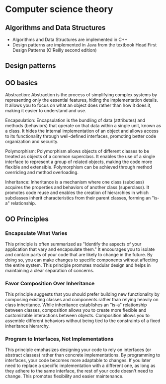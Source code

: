 # Computer science theory

## Algorithms and Data Structures

- Algorithms and Data Structures are implemented in C++
- Design patterns are implemented in Java from the textbook Head First Design Patterns (O'Reilly second edition)

## Design patterns

## OO basics

Abstraction: Abstraction is the process of simplifying complex systems by representing only the essential features, hiding the implementation details. It allows you to focus on what an object does rather than how it does it, making it easier to understand and use.

Encapsulation: Encapsulation is the bundling of data (attributes) and methods (behaviors) that operate on that data within a single unit, known as a class. It hides the internal implementation of an object and allows access to its functionality through well-defined interfaces, promoting better code organization and security.

Polymorphism: Polymorphism allows objects of different classes to be treated as objects of a common superclass. It enables the use of a single interface to represent a group of related objects, making the code more flexible and extensible. Polymorphism can be achieved through method overriding and method overloading.

Inheritance: Inheritance is a mechanism where one class (subclass) acquires the properties and behaviors of another class (superclass). It promotes code reuse and enables the creation of hierarchies in which subclasses inherit characteristics from their parent classes, forming an "is-a" relationship.

## OO Principles

### Encapsulate What Varies

This principle is often summarized as "Identify the aspects of your application that vary and encapsulate them." It encourages you to isolate and contain parts of your code that are likely to change in the future. By doing so, you can make changes to specific components without affecting the entire system. This principle promotes modular design and helps in maintaining a clear separation of concerns.

### Favor Composition Over Inheritance

This principle suggests that you should prefer building new functionality by composing existing classes and components rather than relying heavily on class inheritance. While inheritance establishes an "is-a" relationship between classes, composition allows you to create more flexible and customizable interactions between objects. Composition allows you to assemble different behaviors without being tied to the constraints of a fixed inheritance hierarchy.

### Program to Interfaces, Not Implementations

This principle emphasizes designing your code to rely on interfaces (or abstract classes) rather than concrete implementations. By programming to interfaces, your code becomes more adaptable to changes. If you later need to replace a specific implementation with a different one, as long as they adhere to the same interface, the rest of your code doesn't need to change. This promotes flexibility and easier maintenance.


